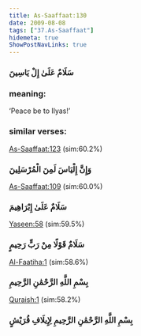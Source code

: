 ```yaml
---
title: As-Saaffaat:130
date: 2009-08-08
tags: ["37.As-Saaffaat"]
hidemeta: true 
ShowPostNavLinks: true 
---
```

### سَلَامٌ عَلَىٰ إِلْ يَاسِينَ
### meaning: 
‘Peace be to Ilyas!’
### similar verses: 

[As-Saaffaat:123](/37/123) (sim:60.2%)

### وَإِنَّ إِلْيَاسَ لَمِنَ الْمُرْسَلِينَ

[As-Saaffaat:109](/37/109) (sim:60.0%)

### سَلَامٌ عَلَىٰ إِبْرَاهِيمَ

[Yaseen:58](/36/58) (sim:59.5%)

### سَلَامٌ قَوْلًا مِنْ رَبٍّ رَحِيمٍ

[Al-Faatiha:1](/1/1) (sim:58.6%)

### بِسْمِ اللَّهِ الرَّحْمَٰنِ الرَّحِيمِ

[Quraish:1](/106/1) (sim:58.2%)

### بِسْمِ اللَّهِ الرَّحْمَٰنِ الرَّحِيمِ لِإِيلَافِ قُرَيْشٍ
